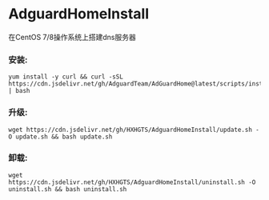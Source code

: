 # AdguardHomeInstall

在CentOS 7/8操作系统上搭建dns服务器

### 安装:
```
yum install -y curl && curl -sSL https://cdn.jsdelivr.net/gh/AdguardTeam/AdGuardHome@latest/scripts/install.sh | bash
```
### 升级:
```
wget https://cdn.jsdelivr.net/gh/HXHGTS/AdguardHomeInstall/update.sh -O update.sh && bash update.sh
```
### 卸载:
```
wget https://cdn.jsdelivr.net/gh/HXHGTS/AdguardHomeInstall/uninstall.sh -O uninstall.sh && bash uninstall.sh
```

